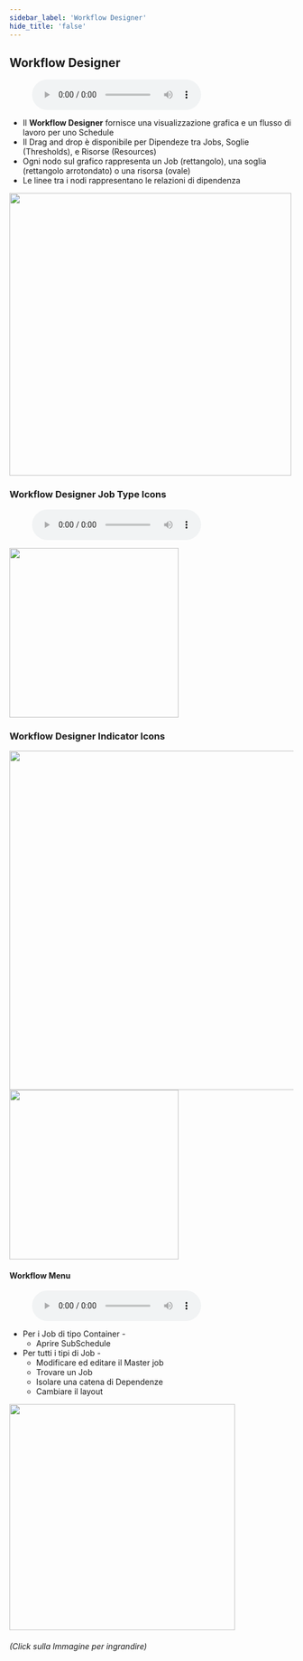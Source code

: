 ```yaml
---
sidebar_label: 'Workflow Designer'
hide_title: 'false'
---
```


## Workflow Designer

<figure>
    <audio
        controls
        src="audiobasic/WorkflowDesigner.mp3">
            Your browser does not support the
            <code>audio</code> element.
    </audio>
</figure>

* Il **Workflow Designer** fornisce una visualizzazione grafica e un flusso di lavoro per uno Schedule
* Il Drag and drop è disponibile per Dipendeze tra Jobs, Soglie (Thresholds), e Risorse (Resources)
* Ogni nodo sul grafico rappresenta un Job (rettangolo), una soglia (rettangolo arrotondato) o una risorsa (ovale)
* Le linee tra i nodi rappresentano le relazioni di dipendenza

<a href="imgbasic/Picture87.png" target="_blank"><img src="imgbasic/Picture87.png" width="500"></img></a>  

### Workflow Designer Job Type Icons

<figure>
    <audio
        controls
        src="audiobasic/WorkflowDesignerIcons.mp3">
            Your browser does not support the
            <code>audio</code> element.
    </audio>
</figure>

<a href="imgbasic/Picture88.png" target="_blank"><img src="imgbasic/Picture88.png" width="300"></img></a>  

### Workflow Designer Indicator Icons

<a href="imgbasic/Picture89.png" target="_blank"><img src="imgbasic/Picture89.png" width="600"></img></a>  
<a href="imgbasic/Picture90.png" target="_blank"><img src="imgbasic/Picture90.png" width="300"></img></a>  


#### Workflow Menu

<figure>
    <audio
        controls
        src="audiobasic/WorkflowDesignerMenu.mp3">
            Your browser does not support the
            <code>audio</code> element.
    </audio>
</figure>

* Per i Job di tipo Container -
    * Aprire SubSchedule
* Per tutti i tipi di Job -
    * Modificare ed editare il Master job
    * Trovare un Job
    * Isolare una catena di Dependenze
    * Cambiare il layout

<a href="imgbasic/Picture91.png" target="_blank"><img src="imgbasic/Picture91.png" width="400"></img></a> 

###### (Click sulla Immagine per ingrandire)